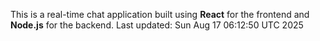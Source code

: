This is a real-time chat application built using **React** for the frontend and **Node.js** for the backend.
Last updated: Sun Aug 17 06:12:50 UTC 2025
